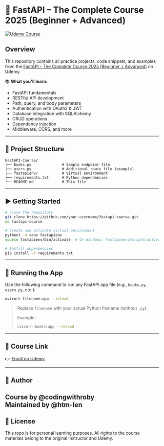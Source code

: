 # 🚀 FastAPI – The Complete Course 2025 (Beginner + Advanced)

[![Udemy Course](https://img.shields.io/badge/Udemy-Join%20Now-blue?logo=Udemy&style=for-the-badge)](https://www.udemy.com/course/fastapi-the-complete-course/)

## Overview

This repository contains all practice projects, code snippets, and examples from the [FastAPI - The Complete Course 2025 (Beginner + Advanced)](https://www.udemy.com/course/fastapi-the-complete-course/) on Udemy.

📚 **What you'll learn:**
- FastAPI fundamentals
- RESTful API development
- Path, query, and body parameters
- Authentication with OAuth2 & JWT
- Database integration with SQLAlchemy
- CRUD operations
- Dependency injection
- Middleware, CORS, and more

---

## 📁 Project Structure

```
FastAPI-Course/
├── books.py              # Sample endpoint file
├── users.py              # Additional route file (example)
├── fastapienv/           # Virtual environment
├── requirements.txt      # Python dependencies
└── README.md             # This file
```

---

## ▶️ Getting Started

```bash
# Clone the repository
git clone https://github.com/your-username/fastapi-course.git
cd fastapi-course

# Create and activate virtual environment
python3 -m venv fastapienv
source fastapienv/bin/activate  # On Windows: fastapienv\Scripts\activate

# Install dependencies
pip install -r requirements.txt
```

---

## 🚀 Running the App

Use the following command to run any FastAPI app file (e.g., `books.py`, `users.py`, etc.):

```bash
uvicorn filename:app --reload
```

> Replace `filename` with your actual Python filename (without `.py`).
>
> Example:
> ```bash
> uvicorn books:app --reload
> ```

---

## 🔗 Course Link

👉 [Enroll on Udemy](https://www.udemy.com/course/fastapi-the-complete-course/)

---

## 🧠 Author

Course by **@codingwithroby**  
Maintained by **@htm-len** 
---

## 📄 License

This repo is for personal learning purposes. All rights to the course materials belong to the original instructor and Udemy.